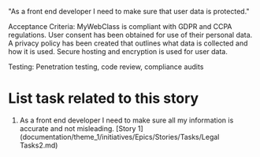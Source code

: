 "As a front end developer I need to make sure that user data is protected."

Acceptance Criteria:
MyWebClass is compliant with GDPR and CCPA regulations. 
User consent has been obtained for use of their personal data.
A privacy policy has been created that outlines what data is collected and how it is used.
Secure hosting and encryption is used for user data.

Testing: Penetration testing, code review, compliance audits

# List task related to this story
1. As a front end developer I need to make sure all my information is accurate and not misleading. [Story 1](documentation/theme_1/initiatives/Epics/Stories/Tasks/Legal Tasks2.md)